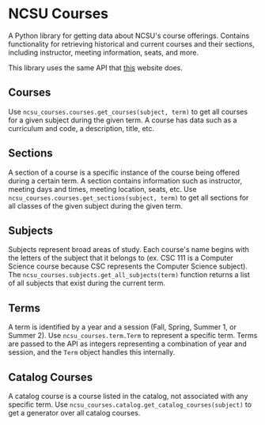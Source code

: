 # NCSU Courses

A Python library for getting data about NCSU's course offerings. Contains functionality for retrieving historical and current courses and their sections, including instructor, meeting information, seats, and more.

This library uses the same API that [this](https://webappprd.acs.ncsu.edu/php/coursecat/) website does.

## Courses

Use `ncsu_courses.courses.get_courses(subject, term)` to get all courses for a given subject during the given term. A course has data such as a curriculum and code, a description, title, etc.

## Sections

A section of a course is a specific instance of the course being offered during a certain term. A section contains information such as instructor, meeting days and times, meeting location, seats, etc. Use `ncsu_courses.courses.get_sections(subject, term)` to get all sections for all classes of the given subject during the given term.

## Subjects

Subjects represent broad areas of study. Each course's name begins with the letters of the subject that it belongs to (ex. CSC 111 is a Computer Science course because CSC represents the Computer Science subject). The `ncsu_courses.subjects.get_all_subjects(term)` function returns a list of all subjects that exist during the current term.

## Terms

A term is identified by a year and a session (Fall, Spring, Summer 1, or Summer 2). Use `ncsu_courses.term.Term` to represent a specific term. Terms are passed to the API as integers representing a combination of year and session, and the `Term` object handles this internally.

## Catalog Courses

A catalog course is a course listed in the catalog, not associated with any specific term. Use `ncsu_courses.catalog.get_catalog_courses(subject)` to get a generator over all catalog courses.
